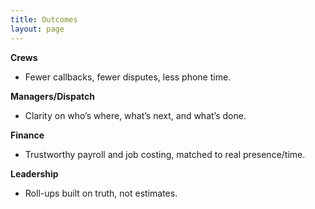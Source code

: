 ```yaml
---
title: Outcomes
layout: page
---
```


**Crews**
- Fewer callbacks, fewer disputes, less phone time.

**Managers/Dispatch**
- Clarity on who’s where, what’s next, and what’s done.

**Finance**
- Trustworthy payroll and job costing, matched to real presence/time.

**Leadership**
- Roll-ups built on truth, not estimates.
